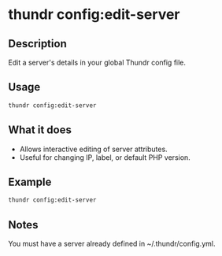 # thundr config:edit-server

## Description

Edit a server's details in your global Thundr config file.

## Usage

```bash
thundr config:edit-server
```

## What it does

- Allows interactive editing of server attributes.
- Useful for changing IP, label, or default PHP version.

## Example

```bash
thundr config:edit-server
```

## Notes

You must have a server already defined in ~/.thundr/config.yml.
